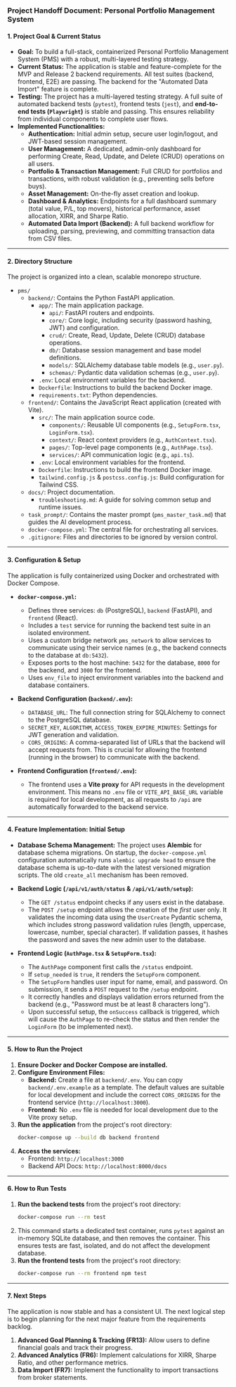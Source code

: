 ### Project Handoff Document: Personal Portfolio Management System

#### 1. Project Goal & Current Status

*   **Goal:** To build a full-stack, containerized Personal Portfolio Management System (PMS) with a robust, multi-layered testing strategy.
*   **Current Status:** The application is stable and feature-complete for the MVP and Release 2 backend requirements. All test suites (backend, frontend, E2E) are passing. The backend for the "Automated Data Import" feature is complete.
*   **Testing:** The project has a multi-layered testing strategy. A full suite of automated backend tests (`pytest`), frontend tests (`jest`), and **end-to-end tests (`Playwright`)** is stable and passing. This ensures reliability from individual components to complete user flows.
*   **Implemented Functionalities:**
    *   **Authentication:** Initial admin setup, secure user login/logout, and JWT-based session management.
    *   **User Management:** A dedicated, admin-only dashboard for performing Create, Read, Update, and Delete (CRUD) operations on all users.
    *   **Portfolio & Transaction Management:** Full CRUD for portfolios and transactions, with robust validation (e.g., preventing sells before buys).
    *   **Asset Management:** On-the-fly asset creation and lookup.
    *   **Dashboard & Analytics:** Endpoints for a full dashboard summary (total value, P/L, top movers), historical performance, asset allocation, XIRR, and Sharpe Ratio.
    *   **Automated Data Import (Backend):** A full backend workflow for uploading, parsing, previewing, and committing transaction data from CSV files.



---

#### 2. Directory Structure

The project is organized into a clean, scalable monorepo structure.

*   `pms/`
    *   `backend/`: Contains the Python FastAPI application.
        *   `app/`: The main application package.
            *   `api/`: FastAPI routers and endpoints.
            *   `core/`: Core logic, including security (password hashing, JWT) and configuration.
            *   `crud/`: Create, Read, Update, Delete (CRUD) database operations.
            *   `db/`: Database session management and base model definitions.
            *   `models/`: SQLAlchemy database table models (e.g., `user.py`).
            *   `schemas/`: Pydantic data validation schemas (e.g., `user.py`).
        *   `.env`: Local environment variables for the backend.
        *   `Dockerfile`: Instructions to build the backend Docker image.
        *   `requirements.txt`: Python dependencies.
    *   `frontend/`: Contains the JavaScript React application (created with Vite).
        *   `src/`: The main application source code.
            *   `components/`: Reusable UI components (e.g., `SetupForm.tsx`, `LoginForm.tsx`).
            *   `context/`: React context providers (e.g., `AuthContext.tsx`).
            *   `pages/`: Top-level page components (e.g., `AuthPage.tsx`).
            *   `services/`: API communication logic (e.g., `api.ts`).
        *   `.env`: Local environment variables for the frontend.
        *   `Dockerfile`: Instructions to build the frontend Docker image.
        *   `tailwind.config.js` & `postcss.config.js`: Build configuration for Tailwind CSS.
    *   `docs/`: Project documentation.
        *   `troubleshooting.md`: A guide for solving common setup and runtime issues.
    *   `task_prompt/`: Contains the master prompt (`pms_master_task.md`) that guides the AI development process.
    *   `docker-compose.yml`: The central file for orchestrating all services.
    *   `.gitignore`: Files and directories to be ignored by version control.

---

#### 3. Configuration & Setup

The application is fully containerized using Docker and orchestrated with Docker Compose.

*   **`docker-compose.yml`:**
    *   Defines three services: `db` (PostgreSQL), `backend` (FastAPI), and `frontend` (React).
    *   Includes a `test` service for running the backend test suite in an isolated environment.
    *   Uses a custom bridge network `pms_network` to allow services to communicate using their service names (e.g., the backend connects to the database at `db:5432`).
    *   Exposes ports to the host machine: `5432` for the database, `8000` for the backend, and `3000` for the frontend.
    *   Uses `env_file` to inject environment variables into the backend and database containers.

*   **Backend Configuration (`backend/.env`):**
    *   `DATABASE_URL`: The full connection string for SQLAlchemy to connect to the PostgreSQL database.
    *   `SECRET_KEY`, `ALGORITHM`, `ACCESS_TOKEN_EXPIRE_MINUTES`: Settings for JWT generation and validation.
    *   `CORS_ORIGINS`: A comma-separated list of URLs that the backend will accept requests from. This is crucial for allowing the frontend (running in the browser) to communicate with the backend.

*   **Frontend Configuration (`frontend/.env`):**
    *   The frontend uses a **Vite proxy** for API requests in the development environment. This means no `.env` file or `VITE_API_BASE_URL` variable is required for local development, as all requests to `/api` are automatically forwarded to the backend service.

---

#### 4. Feature Implementation: Initial Setup
*   **Database Schema Management:** The project uses **Alembic** for database schema migrations. On startup, the `docker-compose.yml` configuration automatically runs `alembic upgrade head` to ensure the database schema is up-to-date with the latest versioned migration scripts. The old `create_all` mechanism has been removed.
*   **Backend Logic (`/api/v1/auth/status` & `/api/v1/auth/setup`):**
    *   The `GET /status` endpoint checks if any users exist in the database.
    *   The `POST /setup` endpoint allows the creation of the *first* user only. It validates the incoming data using the `UserCreate` Pydantic schema, which includes strong password validation rules (length, uppercase, lowercase, number, special character). If validation passes, it hashes the password and saves the new admin user to the database.

*   **Frontend Logic (`AuthPage.tsx` & `SetupForm.tsx`):**
    *   The `AuthPage` component first calls the `/status` endpoint.
    *   If `setup_needed` is `true`, it renders the `SetupForm` component.
    *   The `SetupForm` handles user input for name, email, and password. On submission, it sends a `POST` request to the `/setup` endpoint.
    *   It correctly handles and displays validation errors returned from the backend (e.g., "Password must be at least 8 characters long").
    *   Upon successful setup, the `onSuccess` callback is triggered, which will cause the `AuthPage` to re-check the status and then render the `LoginForm` (to be implemented next).

---

#### 5. How to Run the Project

1.  **Ensure Docker and Docker Compose are installed.**
2.  **Configure Environment Files:**
    *   **Backend:** Create a file at `backend/.env`. You can copy `backend/.env.example` as a template. The default values are suitable for local development and include the correct `CORS_ORIGINS` for the frontend service (`http://localhost:3000`).
    *   **Frontend:** No `.env` file is needed for local development due to the Vite proxy setup.
4.  **Run the application** from the project's root directory:
    ```bash
    docker-compose up --build db backend frontend
    ```
5.  **Access the services:**
    *   Frontend: `http://localhost:3000`
    *   Backend API Docs: `http://localhost:8000/docs`

---

#### 6. How to Run Tests

1.  **Run the backend tests** from the project's root directory:
    ```bash
    docker-compose run --rm test
    ```
2.  This command starts a dedicated test container, runs `pytest` against an in-memory SQLite database, and then removes the container. This ensures tests are fast, isolated, and do not affect the development database.
3.  **Run the frontend tests** from the project's root directory:
    ```bash
    docker-compose run --rm frontend npm test
    ```
---

#### 7. Next Steps

The application is now stable and has a consistent UI. The next logical step is to begin planning for the next major feature from the requirements backlog.

1.  **Advanced Goal Planning & Tracking (FR13):** Allow users to define financial goals and track their progress.
2.  **Advanced Analytics (FR6):** Implement calculations for XIRR, Sharpe Ratio, and other performance metrics.
3.  **Data Import (FR7):** Implement the functionality to import transactions from broker statements.
